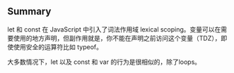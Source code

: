 ## Summary

let 和 const 在 JavaScript 中引入了词法作用域 lexical scoping。变量可以在需要使用的地方声明，但副作用就是，你不能在声明之前访问这个变量（TDZ），即使使用安全的运算符比如 typeof。

大多数情况下，let 以及 const 和 var 的行为是很相似的，除了loops。


